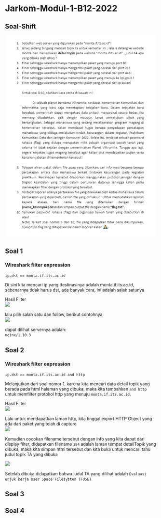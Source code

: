 # Jarkom-Modul-1-B12-2022

## Soal-Shift
![](.//images/FULLSOAL.png)

## Soal 1

### Wireshark filter expression
```ip.dst == monta.if.its.ac.id```

Di sini kita mencari ip yang destinasinya adalah monta.if.its.ac.id, sebenarnya tidak harus dst, ada banyak cara, ini adalah salah satunya<br>

Hasil Filter <br>
![](/images/Picture1.png)

lalu pilih salah satu dan follow, berikut contohnya <br>
![](/images/Picture2.png)

dapat dilihat servernya adalah:<br>
```nginx/1.10.3```

## Soal 2

### Wireshark filter expression
```ip.dst == monta.if.its.ac.id and http```

Melanjutkan dari soal nomor 1, karena kita mencari data detail topik yang berada pada html halaman yang dibuka, maka kita tambahkan ```and http``` untuk memfilter protokol http yang menuju ```monta.if.its.ac.id```. <br>

Hasil Filter<br>
![](/images/Picture3.png)

Lalu untuk mendapatkan laman http, kita tinggal export HTTP Object yang ada dari paket yang telah di capture <br>
![](/images/Picture4.png)

Kemudian cocokan filename tersebut dengan info yang kita dapat dari display filter, didapatkan filename ```194``` adalah laman tempat detailTopik yang dibuka, maka kita simpan html tersebut dan kita buka untuk mencari tahu judul topik TA yang dibuka<br>

![](/images/Picture5.png)

Setelah dibuka didapatkan bahwa judul TA yang dilihat adalah ```Evaluasi unjuk kerja User Space Filesystem (FUSE)```

## Soal 3

## Soal 4